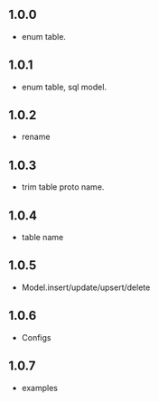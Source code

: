 ## 1.0.0
* enum table.

## 1.0.1
* enum table, sql model.

## 1.0.2
* rename

## 1.0.3
* trim table proto name.

## 1.0.4
* table name

## 1.0.5
* Model.insert/update/upsert/delete

## 1.0.6
* Configs

## 1.0.7
* examples
